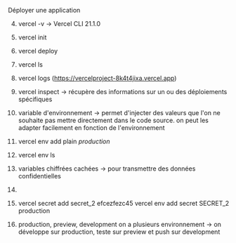 Déployer une application

4. vercel -v    ->    Vercel CLI 21.1.0

5. vercel init

6. vercel deploy

7. vercel ls

8. vercel logs <url>  (https://vercelproject-8k4t4jixa.vercel.app)

9. vercel inspect <url> -> récupère des informations sur un ou des déploiements spécifiques

10. variable d'environnement -> permet d'injecter des valeurs que l'on ne souhaite pas mettre directement dans le code source. on peut les adapter facilement en fonction de l'environnement

11. vercel env add plain <var> production


12. vercel env ls

13. variables chiffrées cachées -> pour transmettre des données confidentielles

14.

15. vercel secret add secret_2 efcezfezc45
    vercel env add secret SECRET_2 production

16. production, preview, development
on a plusieurs environnement -> on développe sur production, teste sur preview et push sur development
